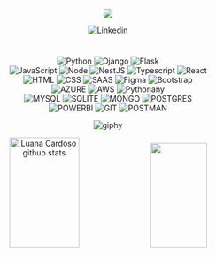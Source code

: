 <p align="center">
  <a href="https://github.com/luanaxcardoso">
    <img src="https://readme-typing-svg.herokuapp.com/?lines=Welcome!;%20Junior+Full+Stack+Developer;%20Passionate+about+Systems;%20%26+Data+❤️;Python%20|%20SQL%20|%20JavaScript;&font=Pacifico&center=true&width=650&height=120&color=9370DB&vCenter=true&size=45&duration=4000">
  </a>
</p>





<div align="center">


[![Linkedin](https://img.shields.io/badge/LinkedIn-0077B5?style=for-the-badge&logo=linkedin&logoColor=white)](https://www.linkedin.com/in/luana-ap-cardoso/)


<h1></h1>


<div style="display: inline_block">
  <img align="align" alt="Python" src="https://img.shields.io/badge/Python-14354C?style=for-the-badge&logo=python&logoColor=white"/>
  <img align="align" alt="Django" src="https://img.shields.io/badge/django-%23092E20.svg?style=for-the-badge&logo=django&logoColor=white"/>
  <img align="align" alt="Flask" src="https://img.shields.io/badge/flask-%23000.svg?style=for-the-badge&logo=flask&logoColor=white"/><br/>
  <img align="align" alt="JavaScript" src="https://img.shields.io/badge/JavaScript-F7DF1E?style=for-the-badge&logo=javascript&logoColor=black"/>
  <img align="align" alt="Node" src="https://img.shields.io/badge/node.js-6DA55F?style=for-the-badge&logo=node.js&logoColor=white"/>
  <img align="align" alt="NestJS" src="https://img.shields.io/badge/nestjs-%23E0234E.svg?style=for-the-badge&logo=nestjs&logoColor=white"/>
  <img align="align" alt="Typescript" src="https://img.shields.io/badge/typescript-%23007ACC.svg?style=for-the-badge&logo=typescript&logoColor=white"/>
  <img align="align" alt="React" src="https://img.shields.io/badge/react-%2320232a.svg?style=for-the-badge&logo=react&logoColor=%2361DAFB"/><br/>
  <img align="align" alt="HTML" src="https://img.shields.io/badge/HTML5-E34F26?style=for-the-badge&logo=html5&logoColor=white"/>
  <img align="align" alt="CSS" src="https://img.shields.io/badge/CSS3-1572B6?style=for-the-badge&logo=css3&logoColor=white"/>
  <img align="align" alt="SAAS" src="https://img.shields.io/badge/SASS-hotpink.svg?style=for-the-badge&logo=SASS&logoColor=white"/>
  <img align="align" alt="Figma" src="https://img.shields.io/badge/figma-%23F24E1E.svg?style=for-the-badge&logo=figma&logoColor=white"/>
  <img align="align" alt="Bootstrap" src="https://img.shields.io/badge/bootstrap-%238511FA.svg?style=for-the-badge&logo=bootstrap&logoColor=white"/><br/>
  <img align="align" alt="AZURE" src="https://img.shields.io/badge/azure-%230072C6.svg?style=for-the-badge&logo=microsoftazure&logoColor=white"/>
  <img align="align" alt="AWS" src="https://img.shields.io/badge/AWS-%23FF9900.svg?style=for-the-badge&logo=amazon-aws&logoColor=white"/>
  <img align="align" alt="Pythonany" src="https://img.shields.io/badge/pythonanywhere-%232F9FD7.svg?style=for-the-badge&logo=pythonanywhere&logoColor=151515"/><br/>
  <img align="align" alt="MYSQL" src="https://img.shields.io/badge/mysql-4479A1.svg?style=for-the-badge&logo=mysql&logoColor=white"/>
  <img align="align" alt="SQLITE" src="https://img.shields.io/badge/sqlite-%2307405e.svg?style=for-the-badge&logo=sqlite&logoColor=white"/>
  <img align="align" alt="MONGO" src="https://img.shields.io/badge/MongoDB-%234ea94b.svg?style=for-the-badge&logo=mongodb&logoColor=white"/>
  <img align="align" alt="POSTGRES" src="https://img.shields.io/badge/postgres-%23316192.svg?style=for-the-badge&logo=postgresql&logoColor=white"/><br/>
  
  <img align="align" alt="POWERBI" src="https://img.shields.io/badge/PowerBI-F2C811?style=for-the-badge&logo=Power%20BI&logoColor=white"/>
  <img align="align" alt="GIT" src="https://img.shields.io/badge/Git-E34F26?style=for-the-badge&logo=git&logoColor=white"/>  
  <img align="align" alt="POSTMAN" src="https://img.shields.io/badge/Postman-FF6C37?style=for-the-badge&logo=Postman&logoColor=white"/><br/>
   

</div>

 

![giphy](https://github.com/luanaxcardoso/luanaxcardoso/assets/112970416/254d64e9-02d9-4171-9ca9-71f167ee2c88)


<div align="center">  
  <img width="50%" height="200px" src="https://github-readme-stats.vercel.app/api?username=luanaxcardoso&show_icons=true&count_private=true&hide_border=true&title_color=ff91a4&icon_color=ff91a4&text_color=c9d1d9&bg_color=0d1117" alt="Luana Cardoso github stats" /> 
  <img width="45%" height="190px" src="https://github-readme-stats.vercel.app/api/top-langs/?username=luanaxcardoso&layout=compact&hide_border=true&title_color=ff91a4&text_color=ff91a4&bg_color=0d1117" />
</div>
